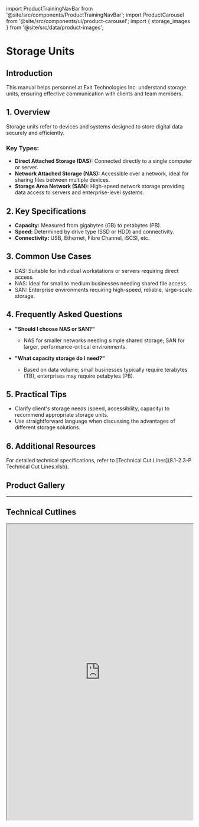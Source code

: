 import ProductTrainingNavBar from '@site/src/components/ProductTrainingNavBar';
import ProductCarousel from '@site/src/components/ui/product-carousel';
import { storage_images } from '@site/src/data/product-images';

<ProductTrainingNavBar />

# Storage Units

## Introduction
This manual helps personnel at Exit Technologies Inc. understand storage units, ensuring effective communication with clients and team members.

## 1. Overview
Storage units refer to devices and systems designed to store digital data securely and efficiently.

### Key Types:
- **Direct Attached Storage (DAS):** Connected directly to a single computer or server.
- **Network Attached Storage (NAS):** Accessible over a network, ideal for sharing files between multiple devices.
- **Storage Area Network (SAN):** High-speed network storage providing data access to servers and enterprise-level systems.

## 2. Key Specifications
- **Capacity:** Measured from gigabytes (GB) to petabytes (PB).
- **Speed:** Determined by drive type (SSD or HDD) and connectivity.
- **Connectivity:** USB, Ethernet, Fibre Channel, iSCSI, etc.

## 3. Common Use Cases
- DAS: Suitable for individual workstations or servers requiring direct access.
- NAS: Ideal for small to medium businesses needing shared file access.
- SAN: Enterprise environments requiring high-speed, reliable, large-scale storage.

## 4. Frequently Asked Questions
- **"Should I choose NAS or SAN?"**
  - NAS for smaller networks needing simple shared storage; SAN for larger, performance-critical environments.

- **"What capacity storage do I need?"**
  - Based on data volume; small businesses typically require terabytes (TB), enterprises may require petabytes (PB).

## 5. Practical Tips
- Clarify client's storage needs (speed, accessibility, capacity) to recommend appropriate storage units.
- Use straightforward language when discussing the advantages of different storage solutions.

## 6. Additional Resources
For detailed technical specifications, refer to [Technical Cut Lines](8.1-2.3-P Technical Cut Lines.xlsb).

## Product Gallery

<ProductCarousel 
  images={storage_images}
  title="Storage Units Gallery"
/>

---

## Technical Cutlines

<iframe
  src="https://docs.google.com/spreadsheets/d/e/2PACX-1vRBKY_e6e1XBdjLn4WTFw5W5o5j8lyFAAsApDK6FXAvNri0Wh5QAVNY3hFJZTjNdg/pubhtml?widget=true&headers=false&gid=708310103&single=true"
  width="100%"
  height="800"
  style={{ border: 'none', borderRadius: '8px' }}
  title="Technical Cutlines"
  allowFullScreen
></iframe>

